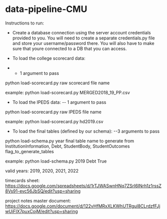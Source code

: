 # data-pipeline-CMU


Instructions to run: 

- Create a database connection using the server account credentials provided to you. You will need to create a separate credentials.py file and store your username/password there. You will also have to make sure that youre connected to a DB that you can access. 

- To load the college scorecard data:
- - 1 argument to pass

python load-scorecard.py raw scorecard file name

example: python load-scorecard.py MERGED2018_19_PP.csv

- To load the IPEDS data:
-- 1 argument to pass
  
python load-scorecard.py raw IPEDS file name

example: python load-scorecard.py hd2019.csv

- To load the final tables (defined by our schema):
  --3 arguments to pass
  
python load-schema.py year final table name to generate from InstitutionInformation, Debt, StudentBody, StudentOutcomes flag_to_generate_tables

example: python load-schema.py 2019 Debt True

valid years: 2019, 2020, 2021, 2022



timecards sheet: https://docs.google.com/spreadsheets/d/1rTJWASwnHNq7ZSrI6INrh1z1rssZ8Vs91-evc56JbSQ/edit?usp=sharing

project notes master document: https://docs.google.com/document/d/122vHfMRxXLKWhUTRgul8CLrdzfFJjwUiFIX7puxCojM/edit?usp=sharing
